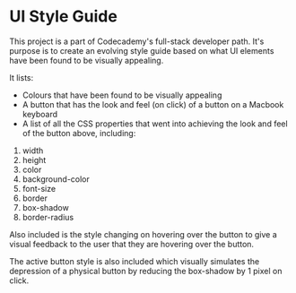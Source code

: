 # UI Style Guide

This project is a part of Codecademy's full-stack developer path. It's purpose is to create an evolving style guide based on what UI elements have been found to be visually appealing.

It lists:

* Colours that have been found to be visually appealing
* A button that has the look and feel (on click) of a button on a Macbook keyboard
* A list of all the CSS properties that went into achieving the look and feel of the button above, including:

1. width
2. height
3. color
4. background-color
5. font-size
6. border
7. box-shadow
8. border-radius

Also included is the style changing on hovering over the button to give a visual feedback to the user that they are hovering over the button. 

The active button style is also included which visually simulates the depression of a physical button by reducing the box-shadow by 1 pixel on click.
